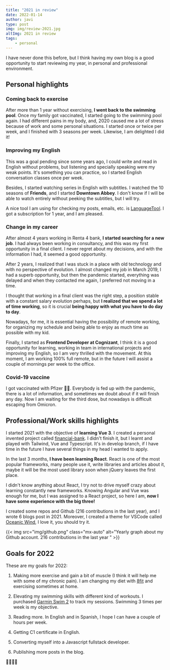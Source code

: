 ```yaml
---
title: "2021 in review"
date: 2022-01-14
author: javi
type: post
img: img/review-2021.jpg
altImg: 2021 in review
tags:
    - personal
---
```

I have never done this before, but I think having my own blog is a good opportunity to start reviewing my year, in personal and professional environment.

## Personal highlights
### Coming back to exercise
After more than 1 year without exercising, **I went back to the swimming pool**. Once my family got vaccinated, I started going to the swimming pool again. I had different pains in my body, and, 2020 caused me a lot of stress because of work and some personal situations. I started once or twice per week, and I finished with 3 seasons per week. Likewise, I am delighted I did it!

### Improving my English
This was a goal pending since some years ago, I could write and read in English without problems, but listening and specially speaking were my weak points. It's something you can practice, so I started English conversation classes once per week.

Besides, I started watching series in English with subtitles. I watched the 10 seasons of **Friends**, and I started **Downtown Abbey**. I don't know if I will be able to watch entirely without peeking the subtitles, but I will try.

A nice tool I am using for checking my posts, emails, etc. is [LanguageTool](5). I got a subscription for 1 year, and I am pleased.

### Change in my career
After almost 4 years working in Renta 4 bank, **I started searching for a new job**. I had always been working in consultancy, and this was my first opportunity in a final client. I never regret about my decisions, and with the information I had, it seemed a good opportunity.

After 2 years, I realized that I was stuck in a place with old technology and with no perspective of evolution. I almost changed my job in March 2019, I had a superb opportunity, but then the pandemic started, everything was delayed and when they contacted me again, I preferred not moving in a time.

I thought that working in a final client was the right step, a position stable with a constant salary evolution perhaps, but **I realized that we spend a lot of time working**, so it is crucial **being happy with what you have to do day to day**.

Nowadays, for me, it is essential having the possibility of remote working, for organizing my schedule and being able to enjoy as much time as possible with my kid.

Finally, I started as **Frontend Developer at Cognizant**, I think it is a good opportunity for learning, working in team in international projects and improving my English, so I am very thrilled with the movement. At this moment, I am working 100% full remote, but in the future I will assist a couple of mornings per week to the office.

### Covid-19 vaccine
I got vaccinated with Pfizer 💉💉. Everybody is fed up with the pandemic, there is a lot of information, and sometimes we doubt about if it will finish any day. Now I am waiting for the third dose, but nowadays is difficult escaping from Omicron.

## Professional/Work skills highlights

I started 2021 with the objective of **learning Vue 3**. I created a personal invented project called [financial-bank](1). I didn't finish it, but I learnt and played with Tailwind, Vue and Typescript. It's in develop branch, if I have time in the future I have several things in my head I wanted to apply.

In the last 3 months, **I have been learning React**. React is one of the most popular frameworks, many people use it, write libraries and articles about it, maybe it will be the most used library soon when jQuery leaves the first place.

I didn't know anything about React, I try not to drive myself crazy about learning constantly new frameworks. Knowing Angular and Vue was enough for me, but I was assigned to a React project, so here I am, **now I have some experience with the big three!**

I created some repos and Github (216 contributions in the last year), and I wrote 6 blogs post in 2021. Moreover, I created a theme for VSCode called [Oceanic Wind](2), I love it, you should try it.

{{< img src="img/github.png" class="mx-auto" alt="Yearly graph about my Github account. 216 contributions in the last year " >}}

## Goals for 2022
These are my goals for 2022:
1. Making more exercise and gain a bit of muscle (I think it will help me with some of my chronic pain). I am changing my diet with [8fit](3) and exercising sometimes at home.

1. Elevating my swimming skills with different kind of workouts. I purchased [Garmin Swim 2](4) to track my sessions. Swimming 3 times per week is my objective.

1. Reading more. In English and in Spanish, I hope I can have a couple of hours per week.

1. Getting C1 certificate in English.

1. Converting myself into a Javascript fullstack developer.

1. Publishing more posts in the blog.

💪🏻💪🏻


[1]: https://github.com/javifm86/financial-bank/tree/develop
[2]: https://marketplace.visualstudio.com/items?itemName=javifm.oceanic-wind
[3]: https://8fit.com/
[4]: https://www.garmin.com/es-ES/p/665374
[5]: https://languagetool.org/
